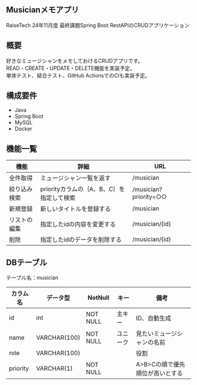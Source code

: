 ## Musicianメモアプリ
RaiseTech 24年11月度 最終課題Spring Boot RestAPIのCRUDアプリケーション

## 概要
好きなミュージシャンをメモしておけるCRUDアプリです。  
READ・CREATE・UPDATE・DELETE機能を実装予定。  
単体テスト、結合テスト、GitHub ActionsでのCIも実装予定。

## 構成要件
* Java 
* Spring Boot 
* MySQL 
* Docker 

## 機能一覧
| 機能 | 詳細 | URL |
| ------------ | ------------- | ------------- |
| 全件取得 | ミュージシャン一覧を返す | /musician |
| 絞り込み検索 | priorityカラムの｛A、B、C｝を指定して検索 | /musician?priority=○○ |
| 新規登録 | 新しいタイトルを登録する | /musician |
| リストの編集 | 指定したidの内容を変更する | /musician/{id} |
| 削除 | 指定したidのデータを削除する | /musician/{id} |

## DBテーブル
テーブル名：musician

| カラム名 | データ型 | NotNull | キー | 備考 |
| ------------ | ------------- | ------------- | ------------- | ------------- |
| id | int | NOT NULL | 主キー | ID、自動生成 |
| name| VARCHAR(100) | NOT NULL | ユニーク | 見たいミュージシャンの名前 |
| role | VARCHAR(100)  ||| 役割 |
| priority | VARCHAR(1) | NOT NULL || A>B>Cの順で優先順位が高いとする |

